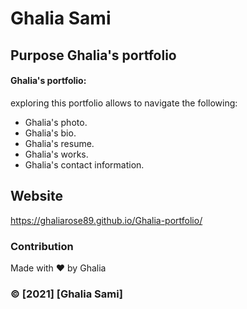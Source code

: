 # Ghalia Sami

## Purpose Ghalia's portfolio

#### Ghalia's portfolio: 
exploring this portfolio allows to navigate the following:

* Ghalia's photo.
* Ghalia's bio.
* Ghalia's resume.
* Ghalia's works.
* Ghalia's contact information.

## Website
 https://ghaliarose89.github.io/Ghalia-portfolio/


### Contribution
Made with ❤️️ by Ghalia


### ©️ [2021] [Ghalia Sami]

